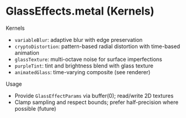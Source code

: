 # GlassEffects.metal (Kernels)

Kernels
- `variableBlur`: adaptive blur with edge preservation
- `cryptoDistortion`: pattern-based radial distortion with time-based animation
- `glassTexture`: multi-octave noise for surface imperfections
- `purpleTint`: tint and brightness blend with glass texture
- `animatedGlass`: time-varying composite (see renderer)

Usage
- Provide `GlassEffectParams` via buffer(0); read/write 2D textures
- Clamp sampling and respect bounds; prefer half-precision where possible (future)


